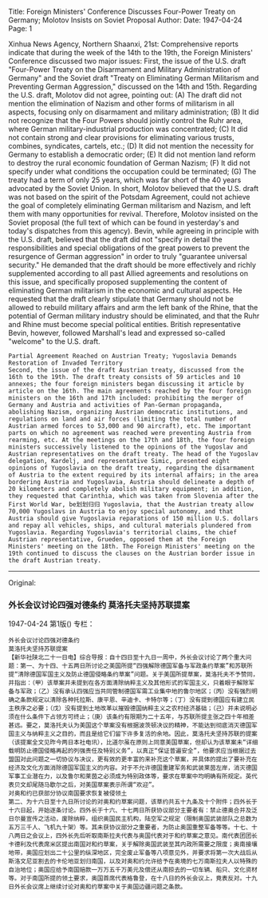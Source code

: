 Title: Foreign Ministers' Conference Discusses Four-Power Treaty on Germany; Molotov Insists on Soviet Proposal
Author:
Date: 1947-04-24
Page: 1

Xinhua News Agency, Northern Shaanxi, 21st: Comprehensive reports indicate that during the week of the 14th to the 19th, the Foreign Ministers' Conference discussed two major issues: First, the issue of the U.S. draft "Four-Power Treaty on the Disarmament and Military Administration of Germany" and the Soviet draft "Treaty on Eliminating German Militarism and Preventing German Aggression," discussed on the 14th and 15th. Regarding the U.S. draft, Molotov did not agree, pointing out: (A) The draft did not mention the elimination of Nazism and other forms of militarism in all aspects, focusing only on disarmament and military administration; (B) It did not recognize that the Four Powers should jointly control the Ruhr area, where German military-industrial production was concentrated; (C) It did not contain strong and clear provisions for eliminating various trusts, combines, syndicates, cartels, etc.; (D) It did not mention the necessity for Germany to establish a democratic order; (E) It did not mention land reform to destroy the rural economic foundation of German Nazism; (F) It did not specify under what conditions the occupation could be terminated; (G) The treaty had a term of only 25 years, which was far short of the 40 years advocated by the Soviet Union. In short, Molotov believed that the U.S. draft was not based on the spirit of the Potsdam Agreement, could not achieve the goal of completely eliminating German militarism and Nazism, and left them with many opportunities for revival. Therefore, Molotov insisted on the Soviet proposal (the full text of which can be found in yesterday's and today's dispatches from this agency). Bevin, while agreeing in principle with the U.S. draft, believed that the draft did not "specify in detail the responsibilities and special obligations of the great powers to prevent the resurgence of German aggression" in order to truly "guarantee universal security." He demanded that the draft should be more effectively and richly supplemented according to all past Allied agreements and resolutions on this issue, and specifically proposed supplementing the content of eliminating German militarism in the economic and cultural aspects. He requested that the draft clearly stipulate that Germany should not be allowed to rebuild military affairs and arm the left bank of the Rhine, that the potential of German military industry should be eliminated, and that the Ruhr and Rhine must become special political entities. British representative Bevin, however, followed Marshall's lead and expressed so-called "welcome" to the U.S. draft.

    Partial Agreement Reached on Austrian Treaty; Yugoslavia Demands Restoration of Invaded Territory
    Second, the issue of the draft Austrian treaty, discussed from the 16th to the 19th. The draft treaty consists of 59 articles and 10 annexes; the four foreign ministers began discussing it article by article on the 16th. The main agreements reached by the four foreign ministers on the 16th and 17th included: prohibiting the merger of Germany and Austria and activities of Pan-German propaganda, abolishing Nazism, organizing Austrian democratic institutions, and regulations on land and air forces (limiting the total number of Austrian armed forces to 53,000 and 90 aircraft), etc. The important parts on which no agreement was reached were preventing Austria from rearming, etc. At the meetings on the 17th and 18th, the four foreign ministers successively listened to the opinions of the Yugoslav and Austrian representatives on the draft treaty. The head of the Yugoslav delegation, Kardelj, and representative Simic, presented eight opinions of Yugoslavia on the draft treaty, regarding the disarmament of Austria to the extent required by its internal affairs; in the area bordering Austria and Yugoslavia, Austria should delineate a depth of 20 kilometers and completely abolish military equipment; in addition, they requested that Carinthia, which was taken from Slovenia after the First World War, be划划归归 Yugoslavia, that the Austrian treaty allow 70,000 Yugoslavs in Austria to enjoy special autonomy, and that Austria should give Yugoslavia reparations of 150 million U.S. dollars and repay all vehicles, ships, and cultural materials plundered from Yugoslavia. Regarding Yugoslavia's territorial claims, the chief Austrian representative, Grueden, opposed them at the Foreign Ministers' meeting on the 18th. The Foreign Ministers' meeting on the 19th continued to discuss the clauses on the Austrian border issue in the draft Austrian treaty.



<hr /> 

Original: 


### 外长会议讨论四强对德条约  莫洛托夫坚持苏联提案

1947-04-24
第1版()
专栏：

    外长会议讨论四强对德条约
    莫洛托夫坚持苏联提案
    【新华社陕北二十一日电】综合导报：自十四日至十九日一周中，外长会议讨论了两个重大问题：第一、为十四、十五两日所讨论之美国所提“四强解除德国军备与军政条约草案”和苏联所提“清除德国军国主义及防止德国侵略条约草案”问题。关于美国所提草案，莫洛托夫不予赞同，并指出：（甲）该草案并未提到在各方面清除纳粹主义及其他形式的军国主义，只着眼于解除军备与军政；（乙）没有承认四强应当共同管制德国军需工业集中地的鲁尔地区；（丙）没有强烈明确之条款规定以清除各种托拉斯、康平恩、辛迪卡、卡特尔等；（丁）没有提到德国应有建立民主秩序之必要；（戊）没有提到土地改革以摧毁德国纳粹主义之农村经济基础；（己）并未说明必须在什么条件下占领方可终止；（庚）该条约有限期为二十五年，与苏联所提主张之四十年相差甚远。要之，莫洛托夫认为美国这个草案没有根据波茨顿决议的精神，不能达到彻底消灭德国军国主义与纳粹主义之目的，而且是给它们留下许多复活的余地。因此，莫洛托夫坚持苏联的提案（该提案全文见昨今两日本社电讯），比道尔虽在原则上同意美国草案，但却认为该草案未“详细载明防止德国侵略再起的列强责任及特别义务”，以真正“保证普遍安全”，他要求应当根据过去盟国对此问题之一切协议与决议，更有效的更丰富的来补充这个草案，并具体的提出了要补充在经济及文化方面消除德国军国主义的内容。对于不允许德国重建军务和武装莱茵左岸，消灭德国军事工业潜在力，以及鲁尔和莱茵之必须成为特别政体等，要求在草案中均明确有所规定。英代表贝文却尾随马歇尔之后，对美国草案表示所谓“欢迎”。
    对奥和约已获部分协议南国要求恢复被侵领土
    第二、为十六日至十九日所讨论的对奥和约草案问题，该草约共五十九条及十个附件；四外长于十六日起，开始逐条讨论。四外长于十六、十七两日所获协议部分主要者有：禁止德奥合并及泛日尔曼宣传之活动，废除纳粹，组织奥国民主机构，陆空军之规定（限制奥国武装部队之总数为五万三千人、飞机九十架）等。其未获协议部分之重要者，为防止奥国重整军备等等。十七、十八两日之会议上，四外长先后听取南斯拉夫代表与奥国代表对于和约草案之意见。南代表团团长卡德利及代表席米区提出南国对和约草案，关于解除奥国武装至其内政所需要之限度；奥南接壤地带，奥国应划出二十公里的纵深地区，完全废止军备等八项意见外，并要求将第一次大战后从斯洛文尼亚割去的卡伦地亚划归南国，以及对奥和约允许给予在奥境的七万南斯拉夫人以特殊的自治地位；奥国应给予南国赔款一万万五千万美元及偿还从南掠去的一切车辆、船只、文化资材等。对于南国所提的领土要求，奥国首席代表格鲁登，在十八日的外长会议上，竟表反对。十九日外长会议席上继续讨论对奥和约草案中关于奥国边疆问题之条款。
